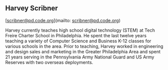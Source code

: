## Harvey Scribner[scribner@pd.code.org](mailto: scribner@pd.code.org)Harvey currently teaches high school digital technology (STEM) at Tech Freire Charter School in Philadelphia. He spent the last twelve years teaching a variety of Computer Science and Business K-12 classes for various schools in the area. Prior to teaching, Harvey worked in engineering and design sales and marketing in the Greater Philadelphia Area and spent 21 years serving in the Pennsylvania Army National Guard and US Army Reserves with two overseas deployments.